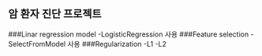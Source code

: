 ## 암 환자 진단 프로젝트
###Linar regression model
-LogisticRegression 사용
###Feature selection
-SelectFromModel 사용
###Regularization
-L1
-L2
